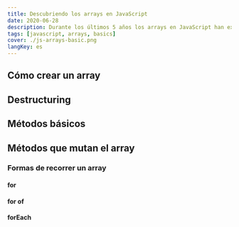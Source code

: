 ```yaml
---
title: Descubriendo los arrays en JavaScript
date: 2020-06-28
description: Durante los últimos 5 años los arrays en JavaScript han experimentado muchas mejoras. Te muestro algunas de ellas en esta entrada.
tags: [javascript, arrays, basics]
cover: ./js-arrays-basic.png
langKey: es
---
```


## Cómo crear un array

## Destructuring

## Métodos básicos

## Métodos que mutan el array

### Formas de recorrer un array

#### for

#### for of

#### forEach



